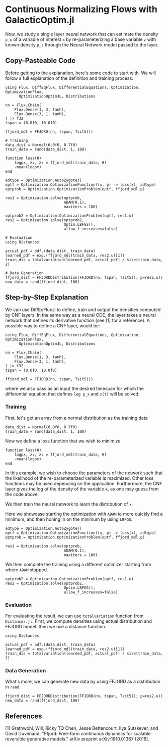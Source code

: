 # Continuous Normalizing Flows with GalacticOptim.jl

Now, we study a single layer neural network that can estimate the density `p_x` of a variable of interest `x` by re-parameterizing a base variable `z` with known density `p_z` through the Neural Network model passed to the layer.

## Copy-Pasteable Code

Before getting to the explanation, here's some code to start with. We will
follow a full explanation of the definition and training process:

```@example cnf_cp
using Flux, DiffEqFlux, DifferentialEquations, Optimization, OptimizationFlux, 
      OptimizationOptimJL, Distributions

nn = Flux.Chain(
    Flux.Dense(1, 3, tanh),
    Flux.Dense(3, 1, tanh),
) |> f32
tspan = (0.0f0, 10.0f0)

ffjord_mdl = FFJORD(nn, tspan, Tsit5())

# Training
data_dist = Normal(6.0f0, 0.7f0)
train_data = rand(data_dist, 1, 100)

function loss(θ)
    logpx, λ₁, λ₂ = ffjord_mdl(train_data, θ)
    -mean(logpx)
end

adtype = Optimization.AutoZygote()
optf = Optimization.OptimizationFunction((x, p) -> loss(x), adtype)
optprob = Optimization.OptimizationProblem(optf, ffjord_mdl.p)

res1 = Optimization.solve(optprob,
                          ADAM(0.1),
                          maxiters = 100)

optprob2 = Optimization.OptimizationProblem(optf, res1.u)
res2 = Optimization.solve(optprob2,
                          Optim.LBFGS(),
                          allow_f_increases=false)

# Evaluation
using Distances

actual_pdf = pdf.(data_dist, train_data)
learned_pdf = exp.(ffjord_mdl(train_data, res2.u)[1])
train_dis = totalvariation(learned_pdf, actual_pdf) / size(train_data, 2)

# Data Generation
ffjord_dist = FFJORDDistribution(FFJORD(nn, tspan, Tsit5(); p=res2.u))
new_data = rand(ffjord_dist, 100)
```

## Step-by-Step Explanation

We can use DiffEqFlux.jl to define, train and output the densities computed by CNF layers. In the same way as a neural ODE, the layer takes a neural network that defines its derivative function (see [1] for a reference). A possible way to define a CNF layer, would be:

```@example cnf
using Flux, DiffEqFlux, DifferentialEquations, Optimization, OptimizationFlux, 
      OptimizationOptimJL, Distributions

nn = Flux.Chain(
    Flux.Dense(1, 3, tanh),
    Flux.Dense(3, 1, tanh),
) |> f32
tspan = (0.0f0, 10.0f0)

ffjord_mdl = FFJORD(nn, tspan, Tsit5())
```

where we also pass as an input the desired timespan for which the differential equation that defines `log p_x` and `z(t)` will be solved.

### Training

First, let's get an array from a normal distribution as the training data

```@example cnf
data_dist = Normal(6.0f0, 0.7f0)
train_data = rand(data_dist, 1, 100)
```

Now we define a loss function that we wish to minimize

```@example cnf
function loss(θ)
    logpx, λ₁, λ₂ = ffjord_mdl(train_data, θ)
    -mean(logpx)
end
```

In this example, we wish to choose the parameters of the network such that the likelihood of the re-parameterized variable is maximized. Other loss functions may be used depending on the application. Furthermore, the CNF layer gives the log of the density of the variable x, as one may guess from the code above.

We then train the neural network to learn the distribution of `x`.

Here we showcase starting the optimization with `ADAM` to more quickly find a minimum, and then honing in on the minimum by using `LBFGS`.

```@example cnf
adtype = Optimization.AutoZygote()
optf = Optimization.OptimizationFunction((x, p) -> loss(x), adtype)
optprob = Optimization.OptimizationProblem(optf, ffjord_mdl.p)

res1 = Optimization.solve(optprob,
                          ADAM(0.1),
                          maxiters = 100)
```

We then complete the training using a different optimizer starting from where `ADAM` stopped.

```@example cnf
optprob2 = Optimization.OptimizationProblem(optf, res1.u)
res2 = Optimization.solve(optprob2,
                          Optim.LBFGS(),
                          allow_f_increases=false)
```

### Evaluation

For evaluating the result, we can use `totalvariation` function from `Distances.jl`. First, we compute densities using actual distribution and FFJORD model. then we use a distance function.

```@example cnf
using Distances

actual_pdf = pdf.(data_dist, train_data)
learned_pdf = exp.(ffjord_mdl(train_data, res2.u)[1])
train_dis = totalvariation(learned_pdf, actual_pdf) / size(train_data, 2)
```

### Data Generation

What's more, we can generate new data by using FFJORD as a distribution in `rand`.

```@example cnf
ffjord_dist = FFJORDDistribution(FFJORD(nn, tspan, Tsit5(); p=res2.u))
new_data = rand(ffjord_dist, 100)
```

## References

[1] Grathwohl, Will, Ricky TQ Chen, Jesse Bettencourt, Ilya Sutskever, and David Duvenaud. "Ffjord: Free-form continuous dynamics for scalable reversible generative models." arXiv preprint arXiv:1810.01367 (2018).
